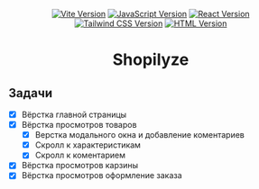 <p align="center">
  <a href="https://vitejs.dev/"><img src="https://img.shields.io/badge/vite-5.4.11-orange" alt="Vite Version"></a>
  <a href="https://developer.mozilla.org/en-US/docs/Web/JavaScript"><img src="https://img.shields.io/badge/js-ES2024-yellow" alt="JavaScript Version"></a>
  <a href="https://react.dev/"><img src="https://img.shields.io/badge/react-18.2.0-blue" alt="React Version"></a>
  <a href="https://tailwindcss.com/"><img src="https://img.shields.io/badge/tailwindcss-3.3.4-blueviolet" alt="Tailwind CSS Version"></a>
  <a href="https://developer.mozilla.org/en-US/docs/Web/HTML"><img src="https://img.shields.io/badge/html-5.3.0-orange" alt="HTML Version"></a>
</p>


<h1 align='center'>
   Shopilyze
</h1>



## Задачи
- [X] Вёрстка главной страницы
- [X] Вёрстка просмотров товаров
  - [X] Верстка модального окна и добавление коментариев
  - [X] Скролл к характеристикам
  - [X] Скролл к коментарием
- [X] Вёрстка просмотров карзины
- [X] Вёрстка просмотров оформление заказа